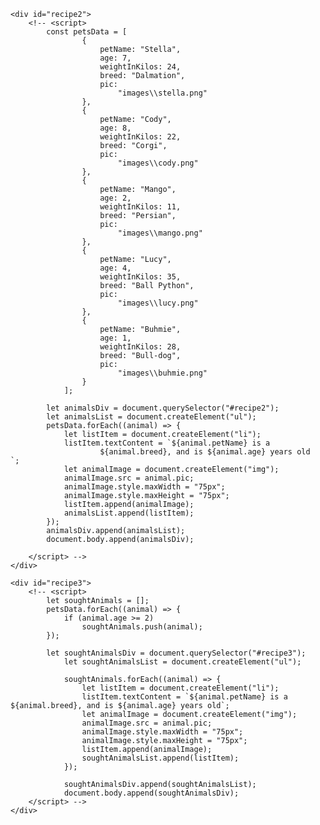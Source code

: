 
    <div id="recipe2">
        <!-- <script>
            const petsData = [
                    {
                        petName: "Stella",
                        age: 7,
                        weightInKilos: 24,
                        breed: "Dalmation",
                        pic:
                            "images\\stella.png"
                    },
                    {
                        petName: "Cody",
                        age: 8,
                        weightInKilos: 22,
                        breed: "Corgi",
                        pic:
                            "images\\cody.png"
                    },
                    {
                        petName: "Mango",
                        age: 2,
                        weightInKilos: 11,
                        breed: "Persian",
                        pic:
                            "images\\mango.png"
                    },
                    {
                        petName: "Lucy",
                        age: 4,
                        weightInKilos: 35,
                        breed: "Ball Python",
                        pic:
                            "images\\lucy.png"
                    },
                    {
                        petName: "Buhmie",
                        age: 1,
                        weightInKilos: 28,
                        breed: "Bull-dog",
                        pic:
                            "images\\buhmie.png"
                    }
                ];

            let animalsDiv = document.querySelector("#recipe2");
            let animalsList = document.createElement("ul");
            petsData.forEach((animal) => {
                let listItem = document.createElement("li");
                listItem.textContent = `${animal.petName} is a
                        ${animal.breed}, and is ${animal.age} years old  `;
                let animalImage = document.createElement("img");
                animalImage.src = animal.pic;
                animalImage.style.maxWidth = "75px";
                animalImage.style.maxHeight = "75px";
                listItem.append(animalImage);
                animalsList.append(listItem);
            });
            animalsDiv.append(animalsList);
            document.body.append(animalsDiv);

        </script> -->
    </div>

    <div id="recipe3">
        <!-- <script>
            let soughtAnimals = [];
            petsData.forEach((animal) => {
                if (animal.age >= 2)
                    soughtAnimals.push(animal);
            });

            let soughtAnimalsDiv = document.querySelector("#recipe3");
                let soughtAnimalsList = document.createElement("ul");

                soughtAnimals.forEach((animal) => {
                    let listItem = document.createElement("li");
                    listItem.textContent = `${animal.petName} is a ${animal.breed}, and is ${animal.age} years old`;
                    let animalImage = document.createElement("img");
                    animalImage.src = animal.pic;
                    animalImage.style.maxWidth = "75px";
                    animalImage.style.maxHeight = "75px";
                    listItem.append(animalImage);
                    soughtAnimalsList.append(listItem);
                });

                soughtAnimalsDiv.append(soughtAnimalsList);
                document.body.append(soughtAnimalsDiv);
        </script> -->
    </div>